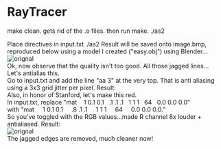 # RayTracer

make clean. gets rid of the .o files. 
then run make.
./as2

Place directives in input.txt
./as2
Result will be saved onto image.bmp, reproduced below using a model I created ("easy.obj") using Blender...
<br>
<img src="https://dl.dropboxusercontent.com/u/105935968/raytracerImages/first.jpg" alt="orignal"> 
<br>
Ok, now observe that the quality isn't too good. All those jagged lines... Let's antialias this.
<br>
Go to input.txt and add the line "aa 3" at the very top. That is anti aliasing using a 3x3 grid jitter per pixel. Result:
<br>
Also, in honor of Stanford, let's make this red.
<br>
In input.txt, replace "mat &nbsp;&nbsp;&nbsp;1 0.1 0.1&nbsp;&nbsp;&nbsp;.1 .1 .1&nbsp;&nbsp;&nbsp;1 1 1&nbsp;&nbsp;&nbsp;64&nbsp;&nbsp;&nbsp;0.0 0.0 0.0"
<br>
with "mat &nbsp;&nbsp;&nbsp;  1 0.1 0.1 &nbsp;&nbsp;&nbsp;     .8 .1 .1   &nbsp;&nbsp;&nbsp;   1 1 1  &nbsp;&nbsp;&nbsp;   64   &nbsp;&nbsp;&nbsp;  0.0 0.0 0.0."
<br>
So you've toggled with the RGB values...made R channel 8x louder + antialiased. Result:
<br>
<img src="https://dl.dropboxusercontent.com/u/105935968/raytracerImages/scene.jpg" alt="orignal"> 
<br>
The jagged edges are removed, much cleaner now!
